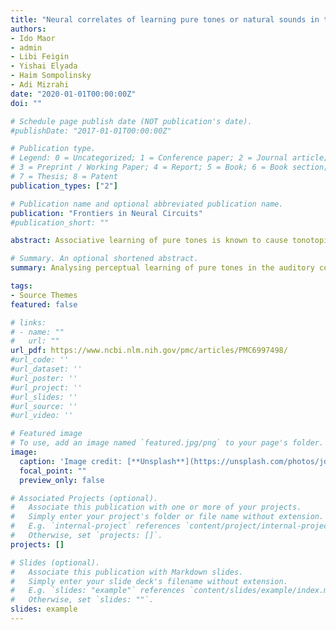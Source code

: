```yaml
---
title: "Neural correlates of learning pure tones or natural sounds in the auditory cortex"
authors:
- Ido Maor
- admin
- Libi Feigin
- Yishai Elyada
- Haim Sompolinsky
- Adi Mizrahi
date: "2020-01-01T00:00:00Z"
doi: ""

# Schedule page publish date (NOT publication's date).
#publishDate: "2017-01-01T00:00:00Z"

# Publication type.
# Legend: 0 = Uncategorized; 1 = Conference paper; 2 = Journal article;
# 3 = Preprint / Working Paper; 4 = Report; 5 = Book; 6 = Book section;
# 7 = Thesis; 8 = Patent
publication_types: ["2"]

# Publication name and optional abbreviated publication name.
publication: "Frontiers in Neural Circuits"
#publication_short: ""

abstract: Associative learning of pure tones is known to cause tonotopic map expansion in the auditory cortex (ACx), but the function this plasticity sub-serves is unclear. We developed an automated training platform called the Educage, which was used to train mice on a go/no go auditory discrimination task to their perceptual limits, for difficult discriminations among pure tones or natural sounds. Spiking responses of excitatory and inhibitory parvalbumin (PV+) L2/3 neurons in mouse ACx revealed learning-induced overrepresentation of the learned frequencies, as expected from previous literature. The coordinated plasticity of excitatory and inhibitory neurons supports a role for PV+ neurons in homeostatic maintenance of excitation–inhibition balance within the circuit. Using a novel computational model to study auditory tuning curves, we show that overrepresentation of the learned tones does not necessarily improve discrimination performance of the network to these tones. In a separate set of experiments, we trained mice to discriminate among natural sounds. Perceptual learning of natural sounds induced “sparsening” and decorrelation of the neural response, consequently improving discrimination of these complex sounds. This signature of plasticity in A1 highlights its role in coding natural sounds. 

# Summary. An optional shortened abstract.
summary: Analysing perceptual learning of pure tones in the auditory cortex. Spiking responses in mouse revealed learning induced overrepresentation of the learned frequencies. Using a novel computational model, we show that overrepresentation of the learned tones does not necessarily improve along the training

tags:
- Source Themes
featured: false

# links:
# - name: ""
#   url: ""
url_pdf: https://www.ncbi.nlm.nih.gov/pmc/articles/PMC6997498/
#url_code: ''
#url_dataset: ''
#url_poster: ''
#url_project: ''
#url_slides: ''
#url_source: ''
#url_video: ''

# Featured image
# To use, add an image named `featured.jpg/png` to your page's folder. 
image:
  caption: 'Image credit: [**Unsplash**](https://unsplash.com/photos/jdD8gXaTZsc)'
  focal_point: ""
  preview_only: false

# Associated Projects (optional).
#   Associate this publication with one or more of your projects.
#   Simply enter your project's folder or file name without extension.
#   E.g. `internal-project` references `content/project/internal-project/index.md`.
#   Otherwise, set `projects: []`.
projects: []

# Slides (optional).
#   Associate this publication with Markdown slides.
#   Simply enter your slide deck's filename without extension.
#   E.g. `slides: "example"` references `content/slides/example/index.md`.
#   Otherwise, set `slides: ""`.
slides: example
---
```


